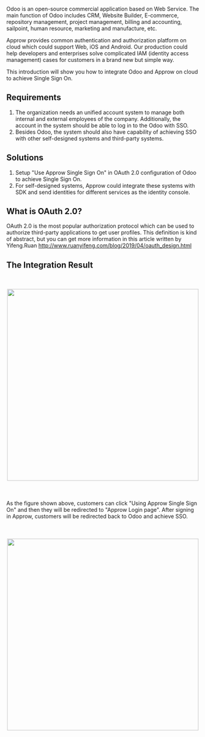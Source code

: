 <IntegrationDetailCard title="Introduction of Odoo">

Odoo is an open-source commercial application based on Web Service. The main function of Odoo includes CRM, Website Builder, E-commerce, repository management, project management, billing and accounting, sailpoint, human resource, marketing and manufacture, etc.

Approw provides common authentication and authorization platform on cloud which could support Web, iOS and Android. Our production could help developers and enterprises solve complicated IAM (identity access management) cases for customers in a brand new but simple way.  

This introduction will show you how to integrate Odoo and Approw on cloud to achieve Single Sign On.

## Requirements

1. The organization needs an unified account system to manage both internal and external employees of the company. Additionally, the account in the system should be able to log in to the Odoo with SSO.
2. Besides Odoo, the system should also have capability of achieving SSO with other self-designed systems and third-party systems.

## Solutions

1. Setup "Use Approw Single Sign On" in OAuth 2.0 configuration of Odoo to achieve Single Sign On.
2. For self-designed systems, Approw could integrate these systems with SDK and send identities for different services as the identity console.

## What is OAuth 2.0?

OAuth 2.0 is the most popular authorization protocol which can be used to authorize third-party applications to get user profiles. This definition is kind of abstract, but you can get more information in this article written by Yifeng.Ruan http://www.ruanyifeng.com/blog/2019/04/oauth_design.html

## The Integration Result

<img src="@imagesZhCn/integration/odoo/step1-1.jpg" height=500 style="display:block;margin:50px auto;">

As the figure shown above, customers can click "Using Approw Single Sign On" and then they will be redirected to "Approw Login page". After signing in Approw, customers will be redirected back to Odoo and achieve SSO.

<img src="@imagesZhCn/integration/odoo/step1-2.png" height=500 style="display:block;margin:50px auto;">

</IntegrationDetailCard>
